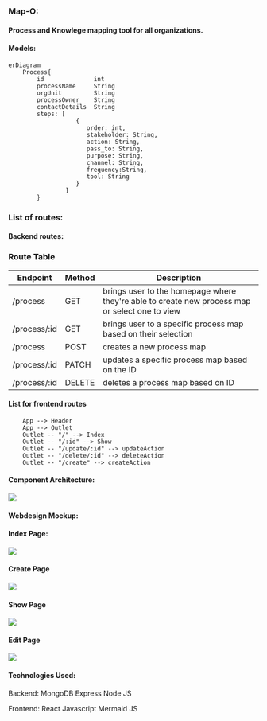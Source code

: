 ### Map-O:

#### Process and Knowlege mapping tool for all organizations.

#### Models:


```mermaid
erDiagram
    Process{
        id              int
        processName     String
        orgUnit         String
        processOwner    String
        contactDetails  String
        steps: [
                   {
                      order: int, 
                      stakeholder: String,
                      action: String,
                      pass_to: String,
                      purpose: String,
                      channel: String, 
                      frequency:String,
                      tool: String  
                   }
                ]
        }
```

### List of routes:
#### Backend routes:


### Route Table
| Endpoint | Method | Description |
| -------- | -------- | -------- |
| /process | GET | brings user to the homepage where they're able to create new process map or select one to view 
| /process/:id | GET | brings user to a specific process map based on their selection
| /process | POST | creates a new process map |
| /process/:id | PATCH | updates a specific process map based on the ID |
| /process/:id | DELETE | deletes a process map based on ID | 


#### List for frontend routes

```
    App --> Header
    App --> Outlet
    Outlet -- "/" --> Index 
    Outlet -- "/:id" --> Show
    Outlet -- "/update/:id" --> updateAction
    Outlet -- "/delete/:id" --> deleteAction
    Outlet -- "/create" --> createAction
```

#### Component Architecture:

<img src="https://i.imgur.com/tHkYmZ8.png">

#### Webdesign Mockup:

#### Index Page:

<img src="https://i.imgur.com/Bkv3eEQ.png">

#### Create Page

<img src="https://i.imgur.com/BG7Zyow.png">

#### Show Page

<img src="https://i.imgur.com/T7EwcK0.png">

#### Edit Page

<img src="https://i.imgur.com/2RIx47t.png">


#### Technologies Used:
Backend:
MongoDB
Express
Node JS

Frontend:
React 
Javascript
Mermaid JS